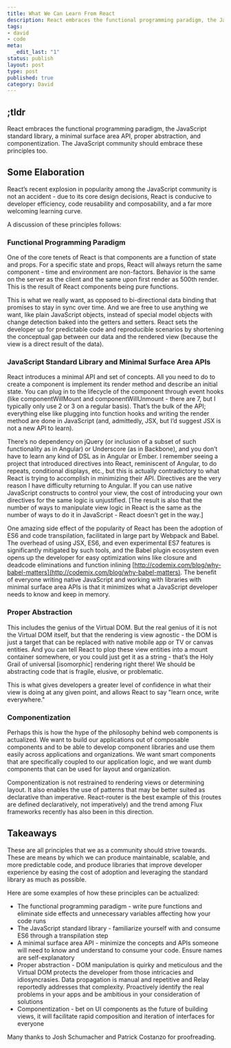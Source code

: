 ```yaml
---
title: What We Can Learn From React
description: React embraces the functional programming paradigm, the JavaScript standard library, a minimal surface area API, proper abstraction, and componentization. The JavaScript community should embrace these principles too.
tags:
- david
- code
meta:
  _edit_last: "1"
status: publish
layout: post
type: post
published: true
category: David
---
```


## ;tldr

React embraces the functional programming paradigm, the JavaScript standard library, a minimal surface area API, proper abstraction, and componentization. The JavaScript community should embrace these principles too.

## Some Elaboration

React’s recent explosion in popularity among the JavaScript community is not an accident - due to its core design decisions, React is conducive to developer efficiency, code reusability and composability, and a far more welcoming learning curve.

A discussion of these principles follows:

### Functional Programming Paradigm

One of the core tenets of React is that components are a function of state and props. For a specific state and props, React will always return the same component - time and environment are non-factors. Behavior is the same on the server as the client and the same upon first render as 500th render. This is the result of React components being pure functions.

This is what we really want, as opposed to bi-directional data binding that promises to stay in sync over time. And we are free to use anything we want, like plain JavaScript objects, instead of special model objects with change detection baked into the getters and setters. React sets the developer up for predictable code and reproducible scenarios by shortening the conceptual gap between our data and the rendered view (because the view is a direct result of the data).

### JavaScript Standard Library and Minimal Surface Area APIs

React introduces a minimal API and set of concepts. All you need to do to create a component is implement its render method and describe an initial state. You can plug in to the lifecycle of the component through event hooks (like componentWillMount and componentWillUnmount - there are 7, but I typically only use 2 or 3 on a regular basis). That’s the bulk of the API; everything else like plugging into function hooks and writing the render method are done in JavaScript (and, admittedly, JSX, but I’d suggest JSX is not a new API to learn).

There’s no dependency on jQuery (or inclusion of a subset of such functionality as in Angular) or Underscore (as in Backbone), and you don’t have to learn any kind of DSL as in Angular or Ember. I remember seeing a project that introduced directives into React, reminiscent of Angular, to do repeats, conditional displays, etc., but this is actually contradictory to what React is trying to accomplish in minimizing their API. Directives are the very reason I have difficulty returning to Angular. If you can use native JavaScript constructs to control your view, the cost of introducing your own directives for the same logic is unjustified. \[The result is also that the number of ways to manipulate view logic in React is the same as the number of ways to do it in JavaScript - React doesn’t get in the way.\]

One amazing side effect of the popularity of React has been the adoption of ES6 and code transpilation, facilitated in large part by Webpack and Babel. The overhead of using JSX, ES6, and even experimental ES7 features is significantly mitigated by such tools, and the Babel plugin ecosystem even opens up the developer for easy optimization wins like closure and deadcode eliminations and function inlining [http://codemix.com/blog/why-babel-matters](http://codemix.com/blog/why-babel-matters). The benefit of everyone writing native JavaScript and working with libraries with minimal surface area APIs is that it minimizes what a JavaScript developer needs to know and keep in memory.

### Proper Abstraction

This includes the genius of the Virtual DOM. But the real genius of it is not the Virtual DOM itself, but that the rendering is view agnostic - the DOM is just a target that can be replaced with native mobile app or TV or canvas entities. And you can tell React to plop these view entities into a mount container somewhere, or you could just get it as a string - that’s the Holy Grail of universal \[isomorphic\] rendering right there! We should be abstracting code that is fragile, elusive, or problematic.

This is what gives developers a greater level of confidence in what their view is doing at any given point, and allows React to say "learn once, write everywhere."

### Componentization

Perhaps this is how the hype of the philosophy behind web components is actualized. We want to build our applications out of composable components and to be able to develop component libraries and use them easily across applications and organizations. We want smart components that are specifically coupled to our application logic, and we want dumb components that can be used for layout and organization.

Componentization is not restrained to rendering views or determining layout. It also enables the use of patterns that may be better suited as declarative than imperative. React-router is the best example of this (routes are defined declaratively, not imperatively) and the trend among Flux frameworks recently has also been in this direction.

## Takeaways

These are all principles that we as a community should strive towards. These are means by which we can produce maintainable, scalable, and more predictable code, and produce libraries that improve developer experience by easing the cost of adoption and leveraging the standard library as much as possible.

Here are some examples of how these principles can be actualized:

- The functional programming paradigm - write pure functions and eliminate side effects and unnecessary variables affecting how your code runs
- The JavaScript standard library - familiarize yourself with and consume ES6 through a transpilation step
- A minimal surface area API - minimize the concepts and APIs someone will need to know and understand to consume your code. Ensure names are self-explanatory
- Proper abstraction - DOM manipulation is quirky and meticulous and the Virtual DOM protects the developer from those intricacies and idiosyncrasies. Data propagation is manual and repetitive and Relay reportedly addresses that complexity. Proactively identify the real problems in your apps and be ambitious in your consideration of solutions
- Componentization - bet on UI components as the future of building views, it will facilitate rapid composition and iteration of interfaces for everyone

Many thanks to Josh Schumacher and Patrick Costanzo for proofreading.
